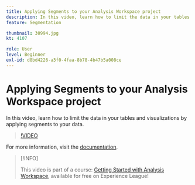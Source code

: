 ```yaml
---
title: Applying Segments to your Analysis Workspace project
description: In this video, learn how to limit the data in your tables and visualizations by applying segments to your data.
feature: Segmentation

thumbnail: 30994.jpg
kt: 4107

role: User
level: Beginner
exl-id: d8bd4226-a3f0-4faa-8b78-4b47b5a008ce
---
```

# Applying Segments to your Analysis Workspace project

In this video, learn how to limit the data in your tables and visualizations by applying segments to your data.

>[!VIDEO](https://video.tv.adobe.com/v/30994/?quality=12)

For more information, visit the [documentation](https://experienceleague.adobe.com/docs/analytics/components/segmentation/segmentation-workflow/t-seg-apply.html).

>[!INFO]
>
> This video is part of a course: [Getting Started with Analysis Workspace](https://experienceleague.adobe.com/?recommended=Analytics-U-1-2020.1.workspace), available for free on Experience League!
